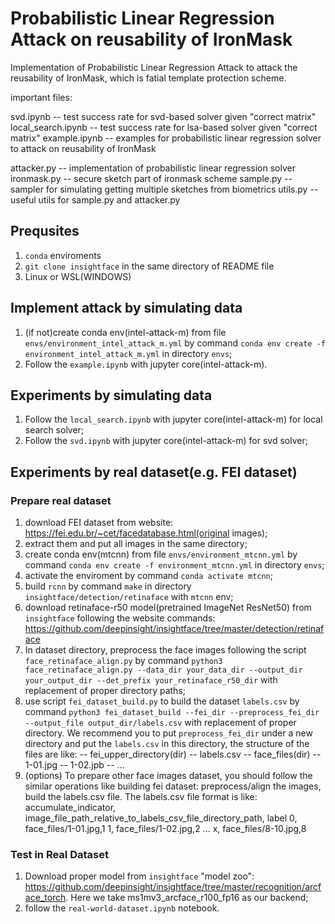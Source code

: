 # Probabilistic Linear Regression Attack on reusability of IronMask 

Implementation of Probabilistic Linear Regression Attack to attack the reusability of IronMask, which is fatial template protection scheme.


important files:

svd.ipynb -- test success rate for svd-based solver given "correct matrix"
local_search.ipynb -- test success rate for lsa-based solver given "correct matrix"
example.ipynb -- examples for probabilistic linear regression solver to attack on reusability of IronMask 

attacker.py -- implementation of probabilistic linear regression solver
ironmask.py -- secure sketch part of ironmask scheme
sample.py -- sampler for simulating getting multiple sketches from biometrics
utils.py -- useful utils for sample.py and attacker.py

## Prequsites

1. `conda` enviroments
2. `git clone insightface` in the same directory of README file
3. Linux or WSL(WINDOWS)

## Implement attack by simulating data
1. (if not)create conda env(intel-attack-m) from file `envs/environment_intel_attack_m.yml` by command `conda env create -f environment_intel_attack_m.yml` in directory `envs`;
2. Follow the `example.ipynb` with jupyter core(intel-attack-m).

## Experiments by simulating data
1. Follow the `local_search.ipynb` with jupyter core(intel-attack-m) for local search solver;
2. Follow the `svd.ipynb` with jupyter core(intel-attack-m) for svd solver;

## Experiments by real dataset(e.g. FEI dataset)

### Prepare real dataset

1. download FEI dataset from website: https://fei.edu.br/~cet/facedatabase.html(original images); 
2. extract them and put all images in the same directory;
3. create conda env(mtcnn) from file `envs/environment_mtcnn.yml` by command `conda env create -f environment_mtcnn.yml` in directory `envs`;
4. activate the enviroment by command `conda activate mtcnn`;
5. build `rcnn` by command `make` in directory `insightface/detection/retinaface` with `mtcnn` env;
6. download retinaface-r50 model(pretrained ImageNet ResNet50) from `insightface` following the website commands: https://github.com/deepinsight/insightface/tree/master/detection/retinaface
7. In dataset directory, preprocess the face images following the script `face_retinaface_align.py` by command `python3 face_retinaface_align.py --data_dir your_data_dir --output_dir your_output_dir --det_prefix your_retinaface_r50_dir` with replacement of proper directory paths;
8. use script `fei_dataset_build.py` to build the dataset `labels.csv` by command `python3 fei_dataset_build --fei_dir --preprocess_fei_dir --output_file output_dir/labels.csv` with replacement of proper directory. We recommend you to put `preprocess_fei_dir` under a new directory and put the `labels.csv` in this directory, the structure of the files are like:
    -- fei_upper_directory(dir)
       -- labels.csv
       -- face_files(dir)
          -- 1-01.jpg
          -- 1-02.jpb
          -- ...
9. (options) To prepare other face images dataset, you should follow the similar operations like building fei dataset: preprocess/align the images, build the labels.csv file. The labels.csv file format is like:
    accumulate_indicator, image_file_path_relative_to_labels_csv_file_directory_path, label
    0, face_files/1-01.jpg,1
    1, face_files/1-02.jpg,2
    ...
    x, face_files/8-10.jpg,8

### Test in Real Dataset
1. Download proper model from `insightface` "model zoo": https://github.com/deepinsight/insightface/tree/master/recognition/arcface_torch. Here we take ms1mv3_arcface_r100_fp16 as our backend;
2. follow the `real-world-dataset.ipynb` notebook.